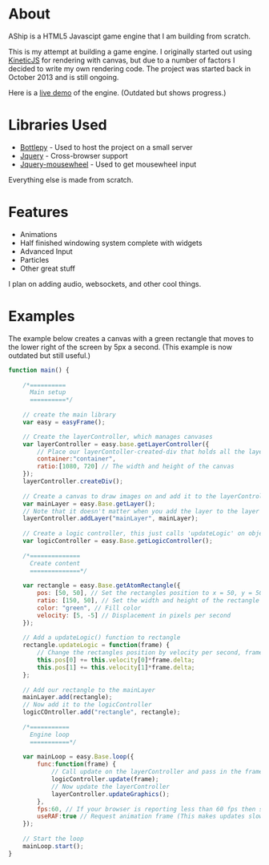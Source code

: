 # About
AShip is a HTML5 Javascipt game engine that I am building from scratch.

This is my attempt at building a game engine. I originally started out using 
<a href="https://github.com/ericdrowell/KineticJS/">KineticJS</a> for rendering with canvas, but due to a number of factors I decided to write my own rendering code. The project was started back in October 2013 and is still ongoing.

Here is a <a href="http://maddix.github.io/AShip/">live demo</a> of the engine. (Outdated but shows progress.)

# Libraries Used

- <a href="https://github.com/bottlepy/bottle">Bottlepy</a> - Used to host the project on a small server
- <a href="http://jquery.com">Jquery</a> - Cross-browser support
- <a href="https://github.com/jquery/jquery-mousewheel/">Jquery-mousewheel</a> - Used to get mousewheel input

Everything else is made from scratch.

# Features
- Animations
- Half finished windowing system complete with widgets
- Advanced Input
- Particles
- Other great stuff

I plan on adding audio, websockets, and other cool things.

# Examples

The example below creates a canvas with a green rectangle that moves to the lower right of the screen by 5px a second. (This example is now outdated but still useful.)

```javascript
function main() {
  
  	/*==========
	  Main setup
	  ==========*/
  
	// create the main library
	var easy = easyFrame();

	// Create the layerController, which manages canvases
	var layerController = easy.base.getLayerController({
		// Place our layerContoller-created-div that holds all the layers into a div called 'container'
		container:"container",
		ratio:[1080, 720] // The width and height of the canvas
	});
	layerController.createDiv();
	
	// Create a canvas to draw images on and add it to the layerController
	var mainLayer = easy.Base.getLayer();
	// Note that it doesn't matter when you add the layer to the layer controller
	layerController.addLayer("mainLayer", mainLayer);
	
	// Create a logic controller, this just calls 'updateLogic' on objects you give it and passes in frame
	var logicController = easy.Base.getLogicController();
	
	/*==============
	  Create content
	  ==============*/
	
	var rectangle = easy.Base.getAtomRectangle({
		pos: [50, 50], // Set the rectangles position to x = 50, y = 50
		ratio: [150, 50], // Set the width and height of the rectangle
		color: "green", // Fill color
		velocity: [5, -5] // Displacement in pixels per second
	});
	
	// Add a updateLogic() function to rectangle
	rectangle.updateLogic = function(frame) {
		// Change the rectangles position by velocity per second, frame.delta makes sure that the movement is smooth
		this.pos[0] += this.velocity[0]*frame.delta;
		this.pos[1] += this.velocity[1]*frame.delta;
	};
	
	// Add our rectangle to the mainLayer
	mainLayer.add(rectangle);
	// Now add it to the logicController
	logicCOntroller.add("rectangle", rectangle);
	
	/*===========
	  Engine loop
	  ===========*/
	
	var mainLoop = easy.Base.loop({
		func:function(frame) {
			// Call update on the layerController and pass in the frame object
			logicController.update(frame);
			// Now update the layerController
			layerController.updateGraphics(); 
		}, 
		fps:60, // If your browser is reporting less than 60 fps then set fps to 80 (Such is the case with opera)
		useRAF:true // Request animation frame (This makes updates slower, but more consistent)
	});
	
	// Start the loop
	mainLoop.start();
}
```
